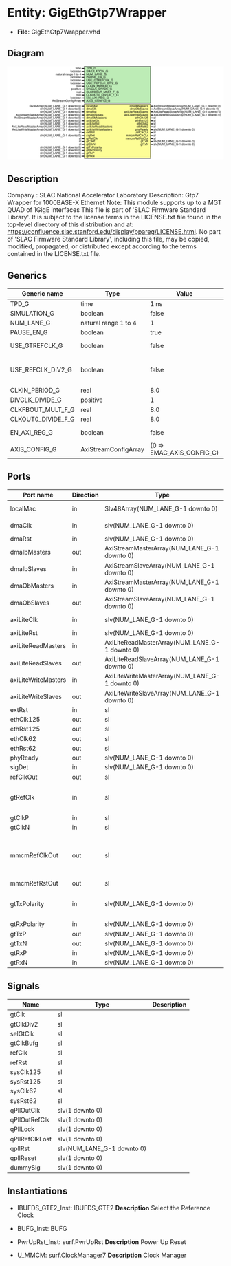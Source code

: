 # Entity: GigEthGtp7Wrapper

- **File**: GigEthGtp7Wrapper.vhd
## Diagram

![Diagram](GigEthGtp7Wrapper.svg "Diagram")
## Description

Company    : SLAC National Accelerator Laboratory
Description: Gtp7 Wrapper for 1000BASE-X Ethernet
Note: This module supports up to a MGT QUAD of 1GigE interfaces
This file is part of 'SLAC Firmware Standard Library'.
It is subject to the license terms in the LICENSE.txt file found in the
top-level directory of this distribution and at:
   https://confluence.slac.stanford.edu/display/ppareg/LICENSE.html.
No part of 'SLAC Firmware Standard Library', including this file,
may be copied, modified, propagated, or distributed except according to
the terms contained in the LICENSE.txt file.
## Generics

| Generic name       | Type                 | Value                     | Description                        |
| ------------------ | -------------------- | ------------------------- | ---------------------------------- |
| TPD_G              | time                 | 1 ns                      |                                    |
| SIMULATION_G       | boolean              | false                     |                                    |
| NUM_LANE_G         | natural range 1 to 4 | 1                         |                                    |
| PAUSE_EN_G         | boolean              | true                      |                                    |
| USE_GTREFCLK_G     | boolean              | false                     | Clocking Configurations            |
| USE_REFCLK_DIV2_G  | boolean              | false                     |  FALSE: gtClkP/N,  TRUE: gtRefClk  |
| CLKIN_PERIOD_G     | real                 | 8.0                       |                                    |
| DIVCLK_DIVIDE_G    | positive             | 1                         |                                    |
| CLKFBOUT_MULT_F_G  | real                 | 8.0                       |                                    |
| CLKOUT0_DIVIDE_F_G | real                 | 8.0                       |                                    |
| EN_AXI_REG_G       | boolean              | false                     | AXI-Lite Configurations            |
| AXIS_CONFIG_G      | AxiStreamConfigArray | (0 => EMAC_AXIS_CONFIG_C) | AXI Streaming Configurations       |
## Ports

| Port name           | Direction | Type                                           | Description                                     |
| ------------------- | --------- | ---------------------------------------------- | ----------------------------------------------- |
| localMac            | in        | Slv48Array(NUM_LANE_G-1 downto 0)              | Local Configurations                            |
| dmaClk              | in        | slv(NUM_LANE_G-1 downto 0)                     | Streaming DMA Interface                         |
| dmaRst              | in        | slv(NUM_LANE_G-1 downto 0)                     |                                                 |
| dmaIbMasters        | out       | AxiStreamMasterArray(NUM_LANE_G-1 downto 0)    |                                                 |
| dmaIbSlaves         | in        | AxiStreamSlaveArray(NUM_LANE_G-1 downto 0)     |                                                 |
| dmaObMasters        | in        | AxiStreamMasterArray(NUM_LANE_G-1 downto 0)    |                                                 |
| dmaObSlaves         | out       | AxiStreamSlaveArray(NUM_LANE_G-1 downto 0)     |                                                 |
| axiLiteClk          | in        | slv(NUM_LANE_G-1 downto 0)                     | Slave AXI-Lite Interface                        |
| axiLiteRst          | in        | slv(NUM_LANE_G-1 downto 0)                     |                                                 |
| axiLiteReadMasters  | in        | AxiLiteReadMasterArray(NUM_LANE_G-1 downto 0)  |                                                 |
| axiLiteReadSlaves   | out       | AxiLiteReadSlaveArray(NUM_LANE_G-1 downto 0)   |                                                 |
| axiLiteWriteMasters | in        | AxiLiteWriteMasterArray(NUM_LANE_G-1 downto 0) |                                                 |
| axiLiteWriteSlaves  | out       | AxiLiteWriteSlaveArray(NUM_LANE_G-1 downto 0)  |                                                 |
| extRst              | in        | sl                                             | Misc. Signals                                   |
| ethClk125           | out       | sl                                             |                                                 |
| ethRst125           | out       | sl                                             |                                                 |
| ethClk62            | out       | sl                                             |                                                 |
| ethRst62            | out       | sl                                             |                                                 |
| phyReady            | out       | slv(NUM_LANE_G-1 downto 0)                     |                                                 |
| sigDet              | in        | slv(NUM_LANE_G-1 downto 0)                     |                                                 |
| refClkOut           | out       | sl                                             |                                                 |
| gtRefClk            | in        | sl                                             | MGT Clock Port (156.25 MHz or 312.5 MHz)        |
| gtClkP              | in        | sl                                             |                                                 |
| gtClkN              | in        | sl                                             |                                                 |
| mmcmRefClkOut       | out       | sl                                             | Copy of internal MMCM reference clock and Reset |
| mmcmRefRstOut       | out       | sl                                             |                                                 |
| gtTxPolarity        | in        | slv(NUM_LANE_G-1 downto 0)                     | Switch Polarity of TxN/TxP, RxN/RxP             |
| gtRxPolarity        | in        | slv(NUM_LANE_G-1 downto 0)                     |                                                 |
| gtTxP               | out       | slv(NUM_LANE_G-1 downto 0)                     | MGT Ports                                       |
| gtTxN               | out       | slv(NUM_LANE_G-1 downto 0)                     |                                                 |
| gtRxP               | in        | slv(NUM_LANE_G-1 downto 0)                     |                                                 |
| gtRxN               | in        | slv(NUM_LANE_G-1 downto 0)                     |                                                 |
## Signals

| Name           | Type                       | Description |
| -------------- | -------------------------- | ----------- |
| gtClk          | sl                         |             |
| gtClkDiv2      | sl                         |             |
| selGtClk       | sl                         |             |
| gtClkBufg      | sl                         |             |
| refClk         | sl                         |             |
| refRst         | sl                         |             |
| sysClk125      | sl                         |             |
| sysRst125      | sl                         |             |
| sysClk62       | sl                         |             |
| sysRst62       | sl                         |             |
| qPllOutClk     | slv(1 downto 0)            |             |
| qPllOutRefClk  | slv(1 downto 0)            |             |
| qPllLock       | slv(1 downto 0)            |             |
| qPllRefClkLost | slv(1 downto 0)            |             |
| qpllRst        | slv(NUM_LANE_G-1 downto 0) |             |
| qpllReset      | slv(1 downto 0)            |             |
| dummySig       | slv(1 downto 0)            |             |
## Instantiations

- IBUFDS_GTE2_Inst: IBUFDS_GTE2
**Description**
Select the Reference Clock

- BUFG_Inst: BUFG
- PwrUpRst_Inst: surf.PwrUpRst
**Description**
Power Up Reset

- U_MMCM: surf.ClockManager7
**Description**
Clock Manager

